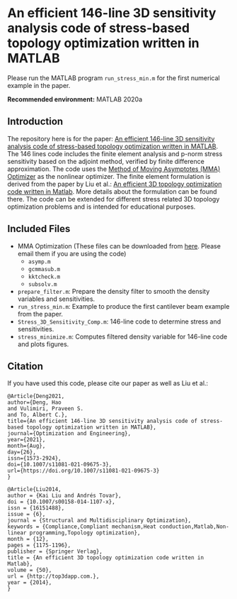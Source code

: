 # An efficient 146-line 3D sensitivity analysis code of stress-based topology optimization written in MATLAB

Please run the MATLAB program `run_stress_min.m` for the first numerical example in the paper.

**Recommended environment:** MATLAB 2020a

## Introduction

The repository here is for the paper: [An efficient 146-line 3D sensitivity analysis code of stress-based topology optimization written in MATLAB](https://link.springer.com/article/10.1007/s11081-021-09675-3). The 146 lines code includes the finite element analysis and p-norm stress sensitivity based on the adjoint method, verified by finite difference approximation. The code uses the [Method of Moving Asymptotes (MMA) Optimizer](http://www.smoptit.se/) as the nonlinear optimizer. The finite element formulation is derived from the paper by Liu et al.: [An efficient 3D topology optimization code written in Matlab](https://doi.org/10.1007/s00158-014-1107-x). More details about the formulation can be found there. The code can be extended for different stress related 3D topology optimization problems and is intended for educational purposes.

## Included Files

- MMA Optimization (These files can be downloaded from [here](http://www.smoptit.se/). Please email them if you are using the code)
  - `asymp.m`
  - `gcmmasub.m`
  - `kktcheck.m`
  - `subsolv.m`
- `prepare_filter.m`: Prepare the density filter to smooth the density variables and sensitivities.
- `run_stress_min.m`: Example to produce the first cantilever beam example from the paper.
- `Stress_3D_Sensitivity_Comp.m`: 146-line code to determine stress and sensitivities.
- `stress_minimize.m`: Computes filtered density variable for 146-line code and plots figures.

## Citation

If you have used this code, please cite our paper as well as Liu et al.:
```
@Article{Deng2021,
author={Deng, Hao
and Vulimiri, Praveen S.
and To, Albert C.},
title={An efficient 146-line 3D sensitivity analysis code of stress-based topology optimization written in MATLAB},
journal={Optimization and Engineering},
year={2021},
month={Aug},
day={26},
issn={1573-2924},
doi={10.1007/s11081-021-09675-3},
url={https://doi.org/10.1007/s11081-021-09675-3}
}
```

```
@Article{Liu2014,
author = {Kai Liu and Andrés Tovar},
doi = {10.1007/s00158-014-1107-x},
issn = {16151488},
issue = {6},
journal = {Structural and Multidisciplinary Optimization},
keywords = {Compliance,Compliant mechanism,Heat conduction,Matlab,Non-linear programming,Topology optimization},
month = {12},
pages = {1175-1196},
publisher = {Springer Verlag},
title = {An efficient 3D topology optimization code written in Matlab},
volume = {50},
url = {http://top3dapp.com.},
year = {2014},
}
```
